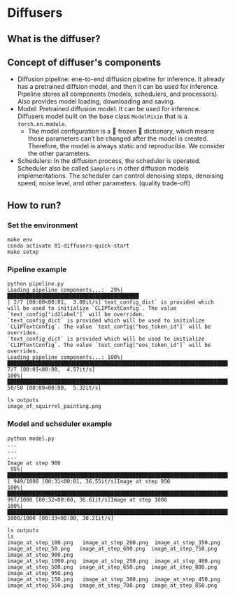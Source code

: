 # Diffusers

## What is the diffuser?

## Concept of diffuser's components
- Diffusion pipeline: ene-to-end diffusion pipeline for inference. It already has a pretrained diffsion model, and then it can be used for inference. Pipeline stores all components (models, schedulers, and processors). Also provides model loading, downloading and saving.
- Model: Pretrained diffusion model. It can be used for inference. Diffusers model built on the base class `ModelMixin` that is a `torch.nn.module`.
    - The model configuration is a 🧊 frozen 🧊 dictionary, which means those parameters can’t be changed after the model is created. Therefore, the model is always static and reproducible. We consider the other parameters. 
- Schedulers: In the diffusion process, the scheduler is operated. Scheduler also be called `Samplers` in other diffusion models implementations. The scheduler can control denoising steps, denoising speed, noise level, and other parameters. (quality trade-off)


## How to run?
### Set the environment
```
make env
conda activate 01-diffusers-quick-start
make setup
```

### Pipeline example
```
python pipeline.py
Loading pipeline components...:  29%|██████████████████████████████████████████                                                                                                         | 2/7 [00:00<00:01,  3.08it/s]`text_config_dict` is provided which will be used to initialize `CLIPTextConfig`. The value `text_config["id2label"]` will be overriden.
`text_config_dict` is provided which will be used to initialize `CLIPTextConfig`. The value `text_config["bos_token_id"]` will be overriden.
`text_config_dict` is provided which will be used to initialize `CLIPTextConfig`. The value `text_config["eos_token_id"]` will be overriden.
Loading pipeline components...: 100%|███████████████████████████████████████████████████████████████████████████████████████████████████████████████████████████████████████████████████| 7/7 [00:01<00:00,  4.57it/s]
100%|█████████████████████████████████████████████████████████████████████████████████████████████████████████████████████████████████████████████████████████████████████████████████| 50/50 [00:09<00:00,  5.32it/s]

ls outputs
image_of_squirrel_painting.png
```

### Model and scheduler example
```
python model.py
...
...
...
Image at step 900
 95%|█████████████████████████████████████████████████████████████████████████████████████████████████████████████████████████████████████████████████████████████████████▏        | 949/1000 [00:31<00:01, 36.55it/s]Image at step 950
100%|█████████████████████████████████████████████████████████████████████████████████████████████████████████████████████████████████████████████████████████████████████████████▍| 997/1000 [00:32<00:00, 36.61it/s]Image at step 1000
100%|█████████████████████████████████████████████████████████████████████████████████████████████████████████████████████████████████████████████████████████████████████████████| 1000/1000 [00:33<00:00, 30.21it/s]

ls outputs
ls
image_at_step_100.png   image_at_step_200.png  image_at_step_350.png  image_at_step_50.png   image_at_step_600.png  image_at_step_750.png  image_at_step_900.png
image_at_step_1000.png  image_at_step_250.png  image_at_step_400.png  image_at_step_500.png  image_at_step_650.png  image_at_step_800.png  image_at_step_950.png
image_at_step_150.png   image_at_step_300.png  image_at_step_450.png  image_at_step_550.png  image_at_step_700.png  image_at_step_850.png
```

